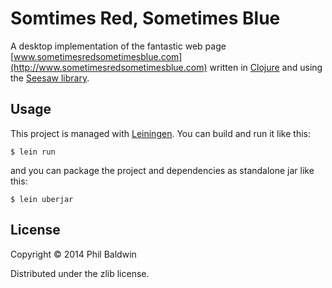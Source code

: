 # Somtimes Red, Sometimes Blue

A desktop implementation of the fantastic web page [www.sometimesredsometimesblue.com](http://www.sometimesredsometimesblue.com) written in [Clojure](http://clojure.org/) and using the [Seesaw library](https://github.com/daveray/seesaw).

## Usage

This project is managed with [Leiningen](http://leiningen.org/). You can build and run it like this:

    $ lein run

and you can package the project and dependencies as standalone jar like this:

    $ lein uberjar

## License

Copyright © 2014 Phil Baldwin

Distributed under the zlib license.
